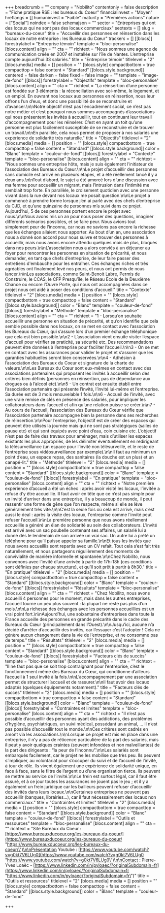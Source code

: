 +++
breadcrumb = ""
company = "Nobilito"
contentonly = false
description = "Fiche pratique RSE : les bureaux du Coeur"
financialinvest = "Moyen"
hreflangs = []
humaninvest = "Faible"
maturity = "Premières actions"
nature = ["Social"]
noindex = false
schemajson = ""
sector = "Entreprises qui ont des locaux qui ne sont pas des locaux commerciaux"
seotexts = []
slug = "bureaux-du-coeur"
title = "Accueillir des personnes en réinsertion dans les locaux de notre entreprise : les Bureaux du Cœur"
trackers = []
[[blocs]]
forestrylabel = "Entreprise témoin"
template = "bloc-personalise"
[blocs.content]
align = ""
cta = ""
richtext = "Nous sommes une agence de communication créée en 2007 et installée sur l’île de Nantes. L’entreprise compte aujourd’hui 33 salariés."
title = "Entreprise témoin"
titlelevel = "2"
[blocs.media]
media = []
position = ""
[blocs.style]
compactbottom = true
compacttop = false
content = "Standard"
[[blocs.style.background]]
centered = false
darken = false
fixed = false
image = ""
template = "image-de-fond"
[[blocs]]
forestrylabel = "Objectifs"
template = "bloc-personalise"
[blocs.content]
align = ""
cta = ""
richtext = "La réinsertion d’une personne est fondée sur 3 éléments : la réconciliation avec soi-même, le logement, et un emploi. En ouvrant nos locaux aux personnes en réinsertion, nous leur offrons l’un d’eux, et donc une possibilité de se reconstruire et d’avancer.\n\nNotre objectif n’est pas l’encadrement social, ce n’est pas notre métier et c’est pourquoi nous sommes accompagnés d’associations qui nous présentent les invités à accueillir, tout en continuant leur travail d’accompagnement pour les réinsérer. C’est en ayant un toit qu’une personne est plus facilement susceptible de se reconstruire et de trouver un travail.\n\nEn parallèle, cela nous permet de proposer à nos salariés une expérience de solidarité très naturelle."
title = "Objectifs"
titlelevel = "2"
[blocs.media]
media = []
position = ""
[blocs.style]
compactbottom = true
compacttop = false
content = "Standard"
[[blocs.style.background]]
color = "Blanc"
template = "couleur-de-fond"
[[blocs]]
forestrylabel = "Contexte"
template = "bloc-personalise"
[blocs.content]
align = ""
cta = ""
richtext = "Nous sommes une entreprise hôte, mais je suis également l’initiateur de l’association des Bureaux du Cœur.\n\nLe projet d’accueillir des personnes sans domicile est arrivé en plusieurs étapes, et a été réellement lancé il y a deux ans.\n\nTout d’abord, le sujet a été amorcé lors d’une discussion avec ma femme pour accueillir un migrant, mais l’intrusion dans l’intimité me semblait trop forte. En parallèle, le croisement quotidien avec une personne vivant dans la rue devant nos locaux me posait question.\n\nLe projet a commencé à prendre forme lorsque j’en ai parlé avec des chefs d’entreprise du CJD, et qu’une quinzaine de personnes m’a suivi dans ce projet. Aujourd’hui, 5 de ces personnes portent encore le projet avec nous.\n\nNous avons mis un an pour nous poser des questions, imaginer différents scénarios possibles, et se faire peur. Nous avions tout simplement peur de l’inconnu, car nous ne savions pas encore la richesse que les échanges allaient nous apporter. Au bout d’un an, une association nous a donné son accord pour nous suivre et trouver des personnes à accueillir, mais nous avons encore attendu quelques mois de plus, bloqués dans nos peurs.\n\nL’association nous a alors conviés à un déjeuner au foyer pour rencontrer les personnes en situation de précarité, et nous demander, en tant que chefs d’entreprise, de leur faire passer des entretiens d'embauche pour les entraîner. Ces échanges riches et très agréables ont finalement levé nos peurs, et nous ont permis de nous lancer.\n\nLes associations, comme Saint-Benoit Labre, Permis de Construire, le CCAS, le CFP Presqu’île, le Réseau Ecole de la Deuxième Chance ou encore l’Ouvre Porte, qui nous ont accompagnées dans ce projet nous ont aidé à poser des conditions d’accueil."
title = "Contexte"
titlelevel = "2"
[blocs.media]
media = []
position = ""
[blocs.style]
compactbottom = true
compacttop = false
content = "Standard"
[[blocs.style.background]]
color = "Blanc"
template = "couleur-de-fond"
[[blocs]]
forestrylabel = "Méthode"
template = "bloc-personalise"
[blocs.content]
align = ""
cta = ""
richtext = "1 - Lorsqu’on souhaite accueillir une personne en situation de précarité, et qu’on identifie que cela semble possible dans nos locaux, on se met en contact avec l’association les Bureaux du Cœur, qui s’assure lors d’un premier échange téléphonique que cela est bien possible.\n\n2 - L’association vient ensuite visiter l’espace d’accueil pour vérifier sa praticité, sa sécurité etc. Des recommandations peuvent être données à l’entreprise pour faciliter l’accueil.\n\n3 - On se met en contact avec les assurances pour valider le projet et s’assurer que les garanties habituelles seront bien conservées.\n\n4 - Adhésion à l’association des Bureaux du Coeur et signature de la charte de valeurs.\n\nLes Bureaux du Cœur sont eux-mêmes en contact avec des associations partenaires qui proposent les invités à accueillir selon des critères bien définis (personnes en réinsertion, pas de dépendance aux drogues ou à l’alcool etc).\n\n5 - Un contrat est ensuite établi entre l’association partenaire qui présente l’invité, l’invité lui-même et l’entreprise. Sa durée est de 3 mois renouvelable 1 fois.\n\n6 - Accueil de l’invité, avec une vraie remise de clés en présence des salariés, pour impliquer les collaborateurs dans l’accueil et afin qu’une relation puisse se créer.\n\n7 - Au cours de l’accueil, l’association des Bureaux du Cœur vérifie que l’association partenaire accompagne bien la personne dans ses recherches de réinsertion.\n\nPour l’entreprise, l’objectif est de créer des espaces qui peuvent être utilisés la journée mais qui ne sont pas stratégiques (salles de pause etc) et qui sont équipés avec point d’eau, coin cuisine etc. L’objectif n’est pas de faire des travaux pour aménager, mais d’utiliser les espaces existants les plus appropriés, de les délimiter éventuellement en redirigeant la télésurveillance (un espace pour l’invité non télésurveillé, et le reste de l’entreprise sous vidéosurveillance par exemple).\n\nIl faut au minimum un point d’eau, un espace repas, des sanitaires (la douche est un plus) et un canapé-lit."
title = "Méthode"
titlelevel = "2"
[blocs.media]
media = []
position = ""
[blocs.style]
compactbottom = true
compacttop = false
content = "Standard"
[[blocs.style.background]]
color = "Blanc"
template = "couleur-de-fond"
[[blocs]]
forestrylabel = "En pratique"
template = "bloc-personalise"
[blocs.content]
align = ""
cta = ""
richtext = "Notre première expérience d’accueil a été un échec : après avoir visité les locaux, l’invitée a refusé d’y être accueillie. Il faut avoir en tête que ce n’est pas simple pour un invité d’arriver dans une entreprise, il y a beaucoup de monde, il peut ressentir une forme de gêne que l’on respecte, même si elle se lève généralement très vite.\n\nC’est la seule fois où cela est arrivé, mais c’est aussi le deal : après la visite des locaux, l'entreprise comme l’invité peut refuser l’accueil.\n\nLa première personne que nous avons réellement accueillie a généré un élan de solidarité au sein des collaborateurs. L’invité est arrivé avec un sac poubelle contenant ses affaires, un salarié lui a donné dès le lendemain de son arrivée un vrai sac. Un autre lui a prêté un téléphone pour qu’il puisse appeler sa famille.\n\nEt tous les invités que nous avons accueillis sont repartis avec un CV refait. Tout cela s’est fait très naturellement, et nous partageons régulièrement des moments de convivialité de manière informelle et spontanée.\n\nChez Nobilito, nous convenons avec l’invité d’une arrivée à partir de 17h-18h (ces conditions sont définies par chaque structure), et qu’il soit prêt à partir à 8h30."
title = "En pratique"
titlelevel = "2"
[blocs.media]
media = []
position = ""
[blocs.style]
compactbottom = true
compacttop = false
content = "Standard"
[[blocs.style.background]]
color = "Blanc"
template = "couleur-de-fond"
[[blocs]]
forestrylabel = "Résultats"
template = "bloc-personalise"
[blocs.content]
align = ""
cta = ""
richtext = "Chez Nobilito, nous avons accueilli 4 personnes pour le moment, mais dans les autres entreprises, l’accueil tourne un peu plus souvent : la plupart ne reste pas plus d’un mois.\n\nLa richesse des échanges avec les personnes accueillies est un vrai point fort.\n\nAujourd’hui, une soixantaine d’entreprises dans toute la France accueille des personnes en grande précarité dans le cadre des Bureaux du Cœur (principalement dans l’Ouest).\n\nJusqu’ici, aucune n’a décidé d’arrêter d’accueillir des invités, car l’essayer c’est l’adopter ! Cela ne génère aucun changement dans la vie de l’entreprise, et ne consomme pas de temps."
title = "Résultats"
titlelevel = "2"
[blocs.media]
media = []
position = ""
[blocs.style]
compactbottom = true
compacttop = false
content = "Standard"
[[blocs.style.background]]
color = "Blanc"
template = "couleur-de-fond"
[[blocs]]
forestrylabel = "Facteurs clés de succès"
template = "bloc-personalise"
[blocs.content]
align = ""
cta = ""
richtext = "Il ne faut pas que ce soit trop contraignant pour l’entreprise, c’est le fonctionnement même des Bureaux du Cœur, qui conditionne d’ailleurs l’accueil à 1 seul invité à la fois.\n\nL’accompagnement par une association permet de structurer l’accueil et de rassurer.\n\nIl faut avoir des locaux adaptés (quelques équipements notamment)."
title = "Facteurs clés de succès"
titlelevel = "2"
[blocs.media]
media = []
position = ""
[blocs.style]
compactbottom = true
compacttop = false
content = "Standard"
[[blocs.style.background]]
color = "Blanc"
template = "couleur-de-fond"
[[blocs]]
forestrylabel = "Contraintes et limites"
template = "bloc-personalise"
[blocs.content]
align = ""
cta = ""
richtext = "Il n’est pas possible d’accueillir des personnes ayant des addictions, des problèmes d’hygiène, psychiatriques, un suivi médical, possédant un animal, … Il n’est pas possible d’accueillir tout le monde.\n\nCes critères sont cadrés en amont via les associations.\n\nLorsque ce projet est mis en place dans une entreprise, il n’y a pas de réticence particulière de la part des salariés, mais il peut y avoir quelques craintes (souvent infondées et non malveillantes) de la part des dirigeants : “la peur de l’inconnu”.\n\nLes salariés sont embarqués facilement, car le projet ne les mobilise que très peu. Ils peuvent s’impliquer, au volontariat pour s’occuper du suivi et de l’accueil de l’invité, à tour de rôle. Ils vivent également une expérience de solidarité unique, en face à face, sans le filtre de l’argent ou d’une organisation tierce. Ils peuvent se mettre au service de l’invité.\n\nLe frein est surtout légal, car il faut être assuré, et à ce jour toutes les assurances ne jouent pas le jeu ; et il y a également un frein juridique car les bailleurs peuvent refuser d’accueillir des invités dans leurs locaux.\n\nCertaines entreprises ne peuvent pas accueillir (banques, librairies…), car il faut nécessairement des locaux non commerciaux."
title = "Contraintes et limites"
titlelevel = "2"
[blocs.media]
media = []
position = ""
[blocs.style]
compactbottom = true
compacttop = false
content = "Standard"
[[blocs.style.background]]
color = "Blanc"
template = "couleur-de-fond"
[[blocs]]
forestrylabel = "Outils et ressources"
template = "bloc-personalise"
[blocs.content]
align = ""
cta = ""
richtext = "Site Bureaux du Coeur : [https://www.bureauxducoeur.org/les-bureaux-du-coeur/](https://www.bureauxducoeur.org/les-bureaux-du-coeur/ \"https://www.bureauxducoeur.org/les-bureaux-du-coeur/\")\n\nPrésentation Youtube : [https://www.youtube.com/watch?v=g0kt7V6LUg0](https://www.youtube.com/watch?v=g0kt7V6LUg0 \"https://www.youtube.com/watch?v=g0kt7V6LUg0\")\n\nContact : Pierre-Yves Loaëc - [https://www.linkedin.com/in/pyloaec/?originalSubdomain=fr](https://www.linkedin.com/in/pyloaec/?originalSubdomain=fr \"https://www.linkedin.com/in/pyloaec/?originalSubdomain=fr\")"
title = "Outils et ressources"
titlelevel = "2"
[blocs.media]
media = []
position = ""
[blocs.style]
compactbottom = false
compacttop = false
content = "Standard"
[[blocs.style.background]]
color = "Blanc"
template = "couleur-de-fond"

+++
